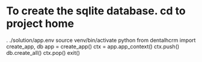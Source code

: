 # To create the sqlite database. cd to project home
. ./solution/app.env
source venv/bin/activate
python
from dentalhcrm import create_app, db
app = create_app()
ctx = app.app_context()
ctx.push()
db.create_all()
ctx.pop()
exit()
